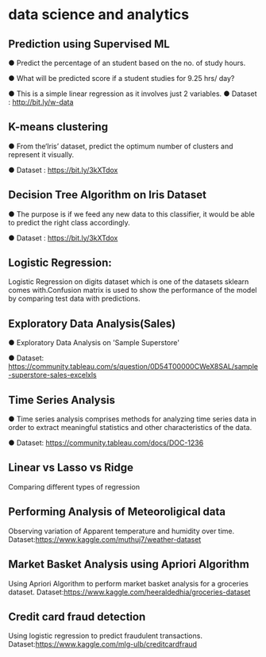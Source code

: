 # data science and analytics
## Prediction using Supervised ML

● Predict the percentage of an student based on the no. of study hours.

● What will be predicted score if a student studies for 9.25 hrs/ day?

● This is a simple linear regression as it involves just 2 variables. ● Dataset : http://bit.ly/w-data


## K-means clustering

● From the‘Iris’ dataset, predict the optimum number of clusters and represent it visually.

● Dataset : https://bit.ly/3kXTdox


 ## Decision Tree Algorithm on Iris Dataset

● The purpose is if we feed any new data to this classifier, it would be able to predict the right class accordingly.

● Dataset : https://bit.ly/3kXTdox



## Logistic Regression:

Logistic Regression on digits dataset which is one of the datasets sklearn comes with.Confusion matrix is used to show the performance of the model by comparing test data with predictions.

## Exploratory Data Analysis(Sales)

● Exploratory Data Analysis on 'Sample Superstore'

● Dataset: https://community.tableau.com/s/question/0D54T00000CWeX8SAL/sample-superstore-sales-excelxls

## Time Series Analysis
● Time series analysis comprises methods for analyzing time series data in order to extract meaningful statistics and other characteristics of the data.

● Dataset: https://community.tableau.com/docs/DOC-1236

## Linear vs Lasso vs Ridge
Comparing different types of regression

## Performing Analysis of Meteoroligical data
Observing variation of Apparent temperature and humidity over time.
Dataset:https://www.kaggle.com/muthuj7/weather-dataset

## Market Basket Analysis using Apriori Algorithm
Using Apriori Algorithm to perform market basket analysis for a groceries dataset.
Dataset:https://www.kaggle.com/heeraldedhia/groceries-dataset

## Credit card fraud detection
Using logistic regression to predict fraudulent transactions.
Dataset:https://www.kaggle.com/mlg-ulb/creditcardfraud




